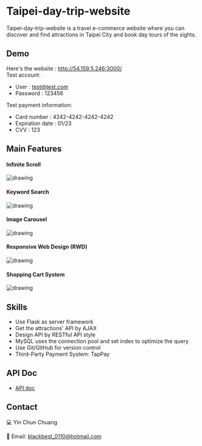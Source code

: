 # Taipei-day-trip-website

Taipei-day-trip-website is a travel e-commerce website where you can discover and find attractions in Taipei City and book day tours of the sights.

## Demo

Here's the website : http://54.159.5.246:3000/
</br>Test account:

- User : test@test.com
- Password : 123456

Test payment information:

- Card number : 4242-4242-4242-4242
- Expiration date : 01/23
- CVV : 123

## Main Features

#### Infinite Scroll

<img src="https://raw.githubusercontent.com/yin0110/taipei-day-trip-website/main/static/img/scroll.gif" alt="drawing"/>

#### Keyword Search

<img src="https://raw.githubusercontent.com/yin0110/taipei-day-trip-website/main/static/img/searchkeyword.gif" alt="drawing"/>

#### Image Carousel

<img src="https://raw.githubusercontent.com/yin0110/taipei-day-trip-website/main/static/img/checkview.gif" alt="drawing"/>

#### Responsive Web Design (RWD)

<img src="https://raw.githubusercontent.com/yin0110/taipei-day-trip-website/main/static/img/rwd.gif" alt="drawing"/>

#### Shopping Cart System

<img src="https://raw.githubusercontent.com/yin0110/taipei-day-trip-website/main/static/img/pay.gif" alt="drawing"/>

## Skills

- Use Flask as server framework
- Get the attractions' API by AJAX
- Design API by RESTful API style
- MySQL uses the connection pool and set
  index to optimize the query
- Use Git/GitHub for version control
- Third-Party Payment System: TapPay

## API Doc

- [API doc](https://app.swaggerhub.com/apis-docs/padax/taipei-trip/1.0.0)

## Contact

💻 Yin Chun Chuang

📧 Email: blackbest_0110@hotmail.com
